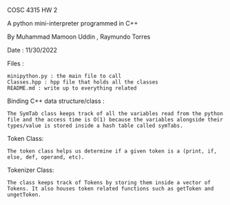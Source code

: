 COSC 4315 HW 2

A python mini-interpreter programmed in C++

By Muhammad Mamoon Uddin , Raymundo Torres

Date : 11/30/2022


Files :

    minipython.py : the main file to call
    Classes.hpp : hpp file that holds all the classes
    README.md : write up to everything related

Binding C++ data structure/class :

    The SymTab class keeps track of all the variables read from the python file and the access time is O(1) because the variables alongside their types/value is stored inside a hash table called symTabs.

Token Class:

    The token class helps us determine if a given token is a (print, if, else, def, operand, etc).

Tokenizer Class:

    The class keeps track of Tokens by storing them inside a vector of Tokens. It also houses token related functions such as getToken and ungetToken.

